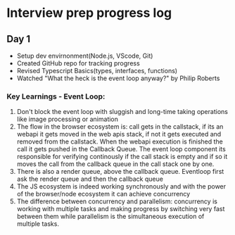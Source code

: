 # Interview prep progress log


## Day 1

- Setup dev envirnonment(Node.js, VScode, Git)
- Created GitHub repo for tracking progress
- Revised Typescript Basics(types, interfaces, functions)
- Watched "What the heck is the event loop anyway?" by Philip Roberts

### Key Learnings - Event Loop:
1. Don't block the event loop with sluggish and long-time taking operations like image processing or animation
2. The flow in the browser ecosystem is: call gets in the callstack, if its an webapi it gets moved in the web apis stack, if not it gets executed and removed from the callstack. When the webapi execution is finished the call it gets pushed in the Callback Queue. The event loop component its responsible for verifying continously if the call stack is empty and if so it moves the call from the callback queue in the call stack one by one.
3. There is also a render queue, above the callback queue. Eventloop first ask the render queue and then the callback queue
4. The JS ecosystem is indeed working synchronously and with the power of the browser/node ecosystem it can achieve concurrency
5. The difference between concurrency and parallelism: concurrency is working with multiple tasks and making progress by switching very fast between them while parallelism is the simultaneous execution of multiple tasks.